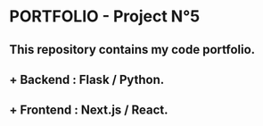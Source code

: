 # PORTFOLIO - Project N°5

## This repository contains my code portfolio. 
## + Backend : Flask / Python.
## + Frontend : Next.js / React.
